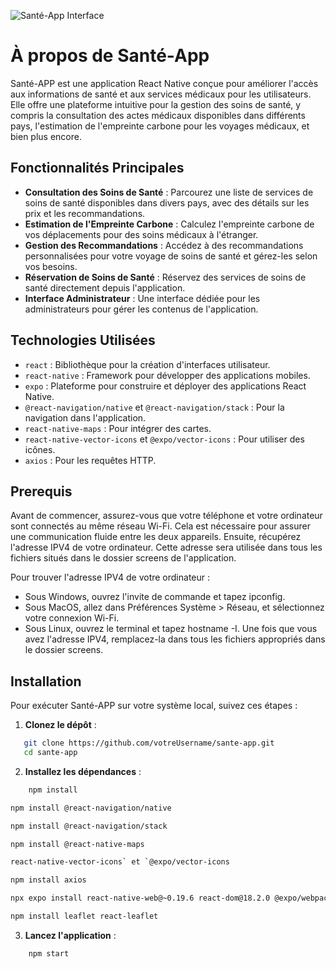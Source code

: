 ![Santé-App Interface](https://github.com/rayanejr/sante-app/blob/main/logo.png)

# À propos de Santé-App

Santé-APP est une application React Native conçue pour améliorer l'accès aux informations de santé et aux services médicaux pour les utilisateurs. Elle offre une plateforme intuitive pour la gestion des soins de santé, y compris la consultation des actes médicaux disponibles dans différents pays, l'estimation de l'empreinte carbone pour les voyages médicaux, et bien plus encore.

## Fonctionnalités Principales

- **Consultation des Soins de Santé** : Parcourez une liste de services de soins de santé disponibles dans divers pays, avec des détails sur les prix et les recommandations.
- **Estimation de l'Empreinte Carbone** : Calculez l'empreinte carbone de vos déplacements pour des soins médicaux à l'étranger.
- **Gestion des Recommandations** : Accédez à des recommandations personnalisées pour votre voyage de soins de santé et gérez-les selon vos besoins.
- **Réservation de Soins de Santé** : Réservez des services de soins de santé directement depuis l'application.
- **Interface Administrateur** : Une interface dédiée pour les administrateurs pour gérer les contenus de l'application.

## Technologies Utilisées

- `react` : Bibliothèque pour la création d'interfaces utilisateur.
- `react-native` : Framework pour développer des applications mobiles.
- `expo` : Plateforme pour construire et déployer des applications React Native.
- `@react-navigation/native` et `@react-navigation/stack` : Pour la navigation dans l'application.
- `react-native-maps` : Pour intégrer des cartes.
- `react-native-vector-icons` et `@expo/vector-icons` : Pour utiliser des icônes.
- `axios` : Pour les requêtes HTTP.

## Prerequis

Avant de commencer, assurez-vous que votre téléphone et votre ordinateur sont connectés au même réseau Wi-Fi. Cela est nécessaire pour assurer une communication fluide entre les deux appareils. Ensuite, récupérez l'adresse IPV4 de votre ordinateur. Cette adresse sera utilisée dans tous les fichiers situés dans le dossier screens de l'application.

Pour trouver l'adresse IPV4 de votre ordinateur :

- Sous Windows, ouvrez l'invite de commande et tapez ipconfig.
- Sous MacOS, allez dans Préférences Système > Réseau, et sélectionnez votre connexion Wi-Fi.
- Sous Linux, ouvrez le terminal et tapez hostname -I.
Une fois que vous avez l'adresse IPV4, remplacez-la dans tous les fichiers appropriés dans le dossier screens.

## Installation

Pour exécuter Santé-APP sur votre système local, suivez ces étapes :

1. **Clonez le dépôt** :

```bash
   git clone https://github.com/votreUsername/sante-app.git
   cd sante-app
```
2. **Installez les dépendances** :

```bash
    npm install
```  
```bash
npm install @react-navigation/native
```
```bash
npm install @react-navigation/stack
```  
```bash
npm install @react-native-maps
``` 
```bash
react-native-vector-icons` et `@expo/vector-icons
``` 
```bash
npm install axios
``` 
```bash
npx expo install react-native-web@~0.19.6 react-dom@18.2.0 @expo/webpack-config@^19.0.0
```
```bash 
npm install leaflet react-leaflet
```

3. **Lancez l'application** :
```bash
    npm start
```